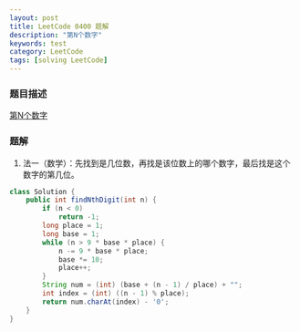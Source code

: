 ```yaml
---
layout: post
title: LeetCode 0400 题解
description: "第N个数字"
keywords: test
category: LeetCode
tags: [solving LeetCode]
---
```


### 题目描述
[第N个数字](https://leetcode-cn.com/problems/nth-digit/)

### 题解
1. 法一（数学）：先找到是几位数，再找是该位数上的哪个数字，最后找是这个数字的第几位。
```java
class Solution {
    public int findNthDigit(int n) {
        if (n < 0)
            return -1;
        long place = 1;
        long base = 1;
        while (n > 9 * base * place) {
            n -= 9 * base * place;
            base *= 10;
            place++;
        }
        String num = (int) (base + (n - 1) / place) + "";
        int index = (int) ((n - 1) % place);
        return num.charAt(index) - '0';
    }
}
```